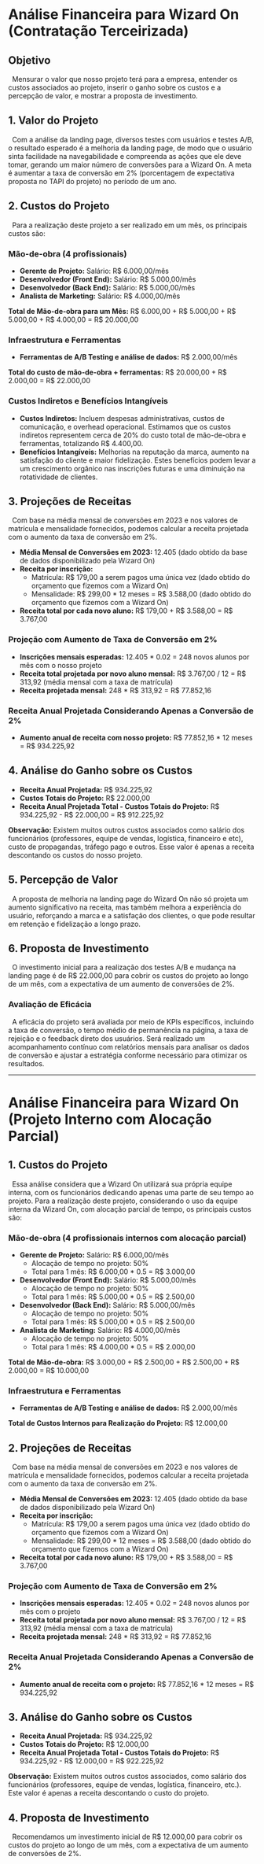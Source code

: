 # Análise Financeira para Wizard On (Contratação Terceirizada)

## Objetivo
&nbsp; Mensurar o valor que nosso projeto terá para a empresa, entender os custos associados ao projeto, inserir o ganho sobre os custos e a percepção de valor, e mostrar a proposta de investimento.

## 1. Valor do Projeto
&nbsp; Com a análise da landing page, diversos testes com usuários e testes A/B, o resultado esperado é a melhoria da landing page, de modo que o usuário sinta facilidade na navegabilidade e compreenda as ações que ele deve tomar, gerando um maior número de conversões para a Wizard On. A meta é aumentar a taxa de conversão em 2% (porcentagem de expectativa proposta no TAPI do projeto) no período de um ano.

## 2. Custos do Projeto
&nbsp; Para a realização deste projeto a ser realizado em um mês, os principais custos são:

### Mão-de-obra (4 profissionais)
- **Gerente de Projeto:** Salário: R$ 6.000,00/mês
- **Desenvolvedor (Front End):** Salário: R$ 5.000,00/mês
- **Desenvolvedor (Back End):** Salário: R$ 5.000,00/mês
- **Analista de Marketing:** Salário: R$ 4.000,00/mês

**Total de Mão-de-obra para um Mês:** R$ 6.000,00 + R$ 5.000,00 + R$ 5.000,00 + R$ 4.000,00 = R$ 20.000,00

### Infraestrutura e Ferramentas
- **Ferramentas de A/B Testing e análise de dados:** R$ 2.000,00/mês

**Total do custo de mão-de-obra + ferramentas:** R$ 20.000,00 + R$ 2.000,00 = R$ 22.000,00

### Custos Indiretos e Benefícios Intangíveis
- **Custos Indiretos:** Incluem despesas administrativas, custos de comunicação, e overhead operacional. Estimamos que os custos indiretos representem cerca de 20% do custo total de mão-de-obra e ferramentas, totalizando R$ 4.400,00.
- **Benefícios Intangíveis:** Melhorias na reputação da marca, aumento na satisfação do cliente e maior fidelização. Estes benefícios podem levar a um crescimento orgânico nas inscrições futuras e uma diminuição na rotatividade de clientes.

## 3. Projeções de Receitas
&nbsp; Com base na média mensal de conversões em 2023 e nos valores de matrícula e mensalidade fornecidos, podemos calcular a receita projetada com o aumento da taxa de conversão em 2%.

- **Média Mensal de Conversões em 2023:** 12.405 (dado obtido da base de dados disponibilizado pela Wizard On)
- **Receita por inscrição:**
  - Matrícula: R$ 179,00 a serem pagos uma única vez (dado obtido do orçamento que fizemos com a Wizard On)
  - Mensalidade: R$ 299,00 * 12 meses = R$ 3.588,00 (dado obtido do orçamento que fizemos com a Wizard On)
- **Receita total por cada novo aluno:** R$ 179,00 + R$ 3.588,00 = R$ 3.767,00

### Projeção com Aumento de Taxa de Conversão em 2%
- **Inscrições mensais esperadas:** 12.405 * 0.02 = 248 novos alunos por mês com o nosso projeto
- **Receita total projetada por novo aluno mensal:** R$ 3.767,00 / 12 = R$ 313,92 (média mensal com a taxa de matrícula)
- **Receita projetada mensal:** 248 * R$ 313,92 = R$ 77.852,16

### Receita Anual Projetada Considerando Apenas a Conversão de 2%
- **Aumento anual de receita com nosso projeto:** R$ 77.852,16 * 12 meses = R$ 934.225,92

## 4. Análise do Ganho sobre os Custos
- **Receita Anual Projetada:** R$ 934.225,92
- **Custos Totais do Projeto:** R$ 22.000,00
- **Receita Anual Projetada Total - Custos Totais do Projeto:** R$ 934.225,92 - R$ 22.000,00 = R$ 912.225,92

**Observação:** Existem muitos outros custos associados como salário dos funcionários (professores, equipe de vendas, logística, financeiro e etc), custo de propagandas, tráfego pago e outros. Esse valor é apenas a receita descontando os custos do nosso projeto.

## 5. Percepção de Valor
&nbsp; A proposta de melhoria na landing page do Wizard On não só projeta um aumento significativo na receita, mas também melhora a experiência do usuário, reforçando a marca e a satisfação dos clientes, o que pode resultar em retenção e fidelização a longo prazo.

## 6. Proposta de Investimento
&nbsp; O investimento inicial para a realização dos testes A/B e mudança na landing page é de R$ 22.000,00 para cobrir os custos do projeto ao longo de um mês, com a expectativa de um aumento de conversões de 2%.

### Avaliação de Eficácia
&nbsp; A eficácia do projeto será avaliada por meio de KPIs específicos, incluindo a taxa de conversão, o tempo médio de permanência na página, a taxa de rejeição e o feedback direto dos usuários. Será realizado um acompanhamento contínuo com relatórios mensais para analisar os dados de conversão e ajustar a estratégia conforme necessário para otimizar os resultados.

---

# Análise Financeira para Wizard On (Projeto Interno com Alocação Parcial)

## 1. Custos do Projeto
&nbsp; Essa análise considera que a Wizard On utilizará sua própria equipe interna, com os funcionários dedicando apenas uma parte de seu tempo ao projeto. Para a realização deste projeto, considerando o uso da equipe interna da Wizard On, com alocação parcial de tempo, os principais custos são:

### Mão-de-obra (4 profissionais internos com alocação parcial)
- **Gerente de Projeto:** Salário: R$ 6.000,00/mês
  - Alocação de tempo no projeto: 50%
  - Total para 1 mês: R$ 6.000,00 * 0.5 = R$ 3.000,00
- **Desenvolvedor (Front End):** Salário: R$ 5.000,00/mês
  - Alocação de tempo no projeto: 50%
  - Total para 1 mês: R$ 5.000,00 * 0.5 = R$ 2.500,00
- **Desenvolvedor (Back End):** Salário: R$ 5.000,00/mês
  - Alocação de tempo no projeto: 50%
  - Total para 1 mês: R$ 5.000,00 * 0.5 = R$ 2.500,00
- **Analista de Marketing:** Salário: R$ 4.000,00/mês
  - Alocação de tempo no projeto: 50%
  - Total para 1 mês: R$ 4.000,00 * 0.5 = R$ 2.000,00

**Total de Mão-de-obra:** R$ 3.000,00 + R$ 2.500,00 + R$ 2.500,00 + R$ 2.000,00 = R$ 10.000,00

### Infraestrutura e Ferramentas
- **Ferramentas de A/B Testing e análise de dados:** R$ 2.000,00/mês

**Total de Custos Internos para Realização do Projeto:** R$ 12.000,00

## 2. Projeções de Receitas
&nbsp; Com base na média mensal de conversões em 2023 e nos valores de matrícula e mensalidade fornecidos, podemos calcular a receita projetada com o aumento da taxa de conversão em 2%.

- **Média Mensal de Conversões em 2023:** 12.405 (dado obtido da base de dados disponibilizado pela Wizard On)
- **Receita por inscrição:**
  - Matrícula: R$ 179,00 a serem pagos uma única vez (dado obtido do orçamento que fizemos com a Wizard On)
  - Mensalidade: R$ 299,00 * 12 meses = R$ 3.588,00 (dado obtido do orçamento que fizemos com a Wizard On)
- **Receita total por cada novo aluno:** R$ 179,00 + R$ 3.588,00 = R$ 3.767,00

### Projeção com Aumento de Taxa de Conversão em 2%
- **Inscrições mensais esperadas:** 12.405 * 0.02 = 248 novos alunos por mês com o projeto
- **Receita total projetada por novo aluno mensal:** R$ 3.767,00 / 12 = R$ 313,92 (média mensal com a taxa de matrícula)
- **Receita projetada mensal:** 248 * R$ 313,92 = R$ 77.852,16

### Receita Anual Projetada Considerando Apenas a Conversão de 2%
- **Aumento anual de receita com o projeto:** R$ 77.852,16 * 12 meses = R$ 934.225,92

## 3. Análise do Ganho sobre os Custos
- **Receita Anual Projetada:** R$ 934.225,92
- **Custos Totais do Projeto:** R$ 12.000,00
- **Receita Anual Projetada Total - Custos Totais do Projeto:** R$ 934.225,92 - R$ 12.000,00 = R$ 922.225,92

**Observação:** Existem muitos outros custos associados, como salário dos funcionários (professores, equipe de vendas, logística, financeiro, etc.). Este valor é apenas a receita descontando o custo do projeto.

## 4. Proposta de Investimento
&nbsp; Recomendamos um investimento inicial de R$ 12.000,00 para cobrir os custos do projeto ao longo de um mês, com a expectativa de um aumento de conversões de 2%.
